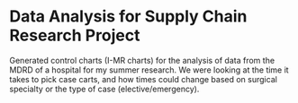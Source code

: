 # Data Analysis for Supply Chain Research Project

Generated control charts (I-MR charts) for the analysis of data from the MDRD of a hospital for my summer research. We were looking at the time it takes to pick case carts, and how times could change based on surgical specialty or the type of case (elective/emergency).
